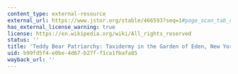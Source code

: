 ```yaml
---
content_type: external-resource
external_url: https://www.jstor.org/stable/466593?seq=1#page_scan_tab_contents
has_external_license_warning: true
license: https://en.wikipedia.org/wiki/All_rights_reserved
status: ''
title: 'Teddy Bear Patriarchy: Taxidermy in the Garden of Eden, New York City, 1908-1936'
uid: b99fd5f4-e0be-4d67-b27f-f1ca1fbafa85
wayback_url: ''
---
```


